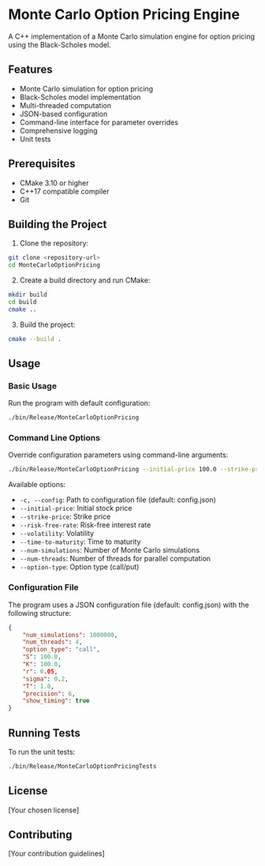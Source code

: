 # Monte Carlo Option Pricing Engine

A C++ implementation of a Monte Carlo simulation engine for option pricing using the Black-Scholes model.

## Features

- Monte Carlo simulation for option pricing
- Black-Scholes model implementation
- Multi-threaded computation
- JSON-based configuration
- Command-line interface for parameter overrides
- Comprehensive logging
- Unit tests

## Prerequisites

- CMake 3.10 or higher
- C++17 compatible compiler
- Git

## Building the Project

1. Clone the repository:
```bash
git clone <repository-url>
cd MonteCarloOptionPricing
```

2. Create a build directory and run CMake:
```bash
mkdir build
cd build
cmake ..
```

3. Build the project:
```bash
cmake --build .
```

## Usage

### Basic Usage

Run the program with default configuration:
```bash
./bin/Release/MonteCarloOptionPricing
```

### Command Line Options

Override configuration parameters using command-line arguments:

```bash
./bin/Release/MonteCarloOptionPricing --initial-price 100.0 --strike-price 100.0 --risk-free-rate 0.05 --volatility 0.2 --time-to-maturity 1.0 --num-simulations 1000000 --num-threads 4 --option-type call
```

Available options:
- `-c, --config`: Path to configuration file (default: config.json)
- `--initial-price`: Initial stock price
- `--strike-price`: Strike price
- `--risk-free-rate`: Risk-free interest rate
- `--volatility`: Volatility
- `--time-to-maturity`: Time to maturity
- `--num-simulations`: Number of Monte Carlo simulations
- `--num-threads`: Number of threads for parallel computation
- `--option-type`: Option type (call/put)

### Configuration File

The program uses a JSON configuration file (default: config.json) with the following structure:

```json
{
    "num_simulations": 1000000,
    "num_threads": 4,
    "option_type": "call",
    "S": 100.0,
    "K": 100.0,
    "r": 0.05,
    "sigma": 0.2,
    "T": 1.0,
    "precision": 6,
    "show_timing": true
}
```

## Running Tests

To run the unit tests:
```bash
./bin/Release/MonteCarloOptionPricingTests
```

## License

[Your chosen license]

## Contributing

[Your contribution guidelines]
